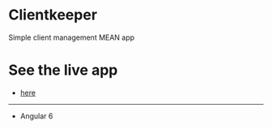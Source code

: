 # Clientkeeper
Simple client management MEAN app


# See the live app 
- [here](https://clientkeeper-app.herokuapp.com/)
---
* Angular 6
